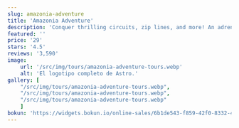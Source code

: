 ```yaml
---
slug: amazonia-adventure
title: 'Amazonia Adventure'
description: 'Conquer thrilling circuits, zip lines, and more! An adrenaline-fueled escapade awaits in Cercedilla'
featured: ''
price: '29'
stars: '4.5'
reviews: '3,590'
image:
    url: '/src/img/tours/amazonia-adventure-tours.webp'
    alt: 'El logotipo completo de Astro.'
gallery: [
    "/src/img/tours/amazonia-adventure-tours.webp",
    "/src/img/tours/amazonia-adventure-tours.webp",
    "/src/img/tours/amazonia-adventure-tours.webp"
    ]
bokun: 'https://widgets.bokun.io/online-sales/6b1de543-f859-42f0-8332-446d14d349f4/experience/806807?partialView=1'
---
```

